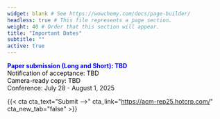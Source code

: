 ```yaml
---
widget: blank # See https://wowchemy.com/docs/page-builder/
headless: true # This file represents a page section.
weight: 40 # Order that this section will appear.
title: "Important Dates"
subtitle: ""
active: true
---
```


<span style=color:blue;font-weight:bold>Paper submission (Long and Short):  TBD</span>  
<span style=color:black>Notification of acceptance:  TBD</span>  
<span style=color:black>Camera-ready copy:  TBD</span>  
Conference:  July 28 - August 1, 2025  

{{< cta cta_text="Submit -->" cta_link="https://acm-rep25.hotcrp.com/" cta_new_tab="false" >}}

